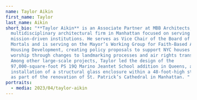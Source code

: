 ```yaml
---
name: Taylor Aikin
first_name: Taylor
last_name: Aikin
short_bio: "**Taylor Aikin** is an Associate Partner at MBB Architects, a
  multidisciplinary architectural firm in Manhattan focused on serving
  mission-driven institutions. He serves as Vice Chair of the Board of Bricks &
  Mortals and is serving on the Mayor’s Working Group for Faith-Based Affordable
  Housing Development, creating policy proposals to support NYC houses of
  worship through changes to landmarking processes and air rights transfers.
  Among other large-scale projects, Taylor led the design of the
  97,000-square-foot PS 19Q Marino Jeantet School addition in Queens, and the
  installation of a structural glass enclosure within a 48-foot-high stone arch
  as part of the renovation of St. Patrick’s Cathedral in Manhattan. "
portraits:
  - media: 2023/04/taylor-aikin
---
```

